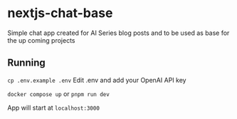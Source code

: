 # nextjs-chat-base

Simple chat app created for AI Series blog posts and to be used as base for the up coming projects

## Running

`cp .env.example .env`
Edit .env and add your OpenAI API key

`docker compose up` or `pnpm run dev`

App will start at `localhost:3000`

